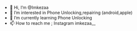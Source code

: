 - 👋 Hi, I’m @Imkezaa
- 👀 I’m interested in Phone Unlocking,repairing (android,apple)
- 🌱 I’m currently learning Phone Unlocking
- 📫 How to reach me ; Instagram imkezaa__


